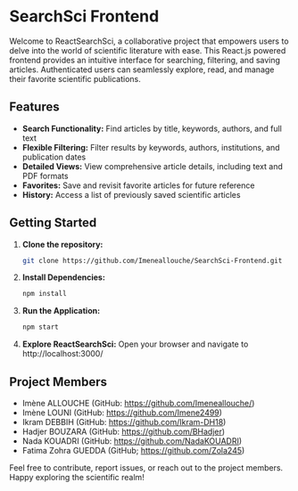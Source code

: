# SearchSci Frontend

Welcome to ReactSearchSci, a collaborative project that empowers users to delve into the world of scientific literature with ease. This React.js powered frontend provides an intuitive interface for searching, filtering, and saving articles. Authenticated users can seamlessly explore, read, and manage their favorite scientific publications.

## Features
- **Search Functionality:** Find articles by title, keywords, authors, and full text
- **Flexible Filtering:** Filter results by keywords, authors, institutions, and publication dates
- **Detailed Views:** View comprehensive article details, including text and PDF formats
- **Favorites:** Save and revisit favorite articles for future reference
- **History:** Access a list of previously saved scientific articles

## Getting Started
1. **Clone the repository:**
    ```bash
    git clone https://github.com/Imeneallouche/SearchSci-Frontend.git
    ```

2. **Install Dependencies:**
    ```bash
    npm install
    ```

3. **Run the Application:**
    ```bash
    npm start
    ```

4. **Explore ReactSearchSci:**
    Open your browser and navigate to http://localhost:3000/

## Project Members
- Imène ALLOUCHE        (GitHub: https://github.com/Imeneallouche/)
- Imène LOUNI           (GitHub: https://github.com/Imene2499)         
- Ikram DEBBIH          (GitHub: https://github.com/Ikram-DH18)
- Hadjer BOUZARA        (GitHub: https://github.com/BHadjer)
- Nada KOUADRI          (GitHub: https://github.com/NadaKOUADRI)
- Fatima Zohra GUEDDA    (GitHub; https://github.com/Zola245)

Feel free to contribute, report issues, or reach out to the project members. Happy exploring the scientific realm!

